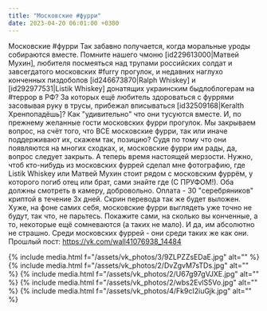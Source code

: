 ```yaml
---
title: "Московские #фурри"
date: 2023-04-20 06:01:00 +0300
---
```


Московские #фурри
Так забавно получается, когда моральные уроды собираются вместе. Помните нашего чмоню [id229613000|Матвей Мухин], любителя посмеяться над трупами российских солдат и завсегдатого московских #furry прогулок, и недавних наглухо конченных пиздоболов [id246673870|Ralph Whiskey] и [id292977531|Listik Whiskey] донатящих украинским быдлоблогерам на #террор в РФ?
За которых ещё любитель здороваться с фуррями засовывая руку в трусы, прибежал вписываться [id32509168|Keralth Хренпопадёшь]?
Как "удивительно" что они тусуются вместе. И, по прежнему желанные гости московских фурри прогулок.
Мы закрываем вопрос, на счёт того, что ВСЕ московские фурри, так или иначе поддерживают их, скажем так, позицию? Судя по тому что они появляются на многих сходках, и, московские фурри им рады, да, вопрос следует закрыть.
А теперь время настоящей мерзости. Нужно, чтоб кто-нибудь из московских фуррей сделал мне фотографию, где Listik Whiskey или Матвей Мухин стоит рядом с московским фуррём, у которого погиб отец или брат, сами знайте где (С ПРУФОМ!). Оба должны смотреть в камеру, добровольно. Оплата - 30 "серебряников" криптой в течение 3х дней. Скрин перевода так же будет выложен. Хуже, на фоне самих себя, московские фурри выглядеть уже точно не будут, так что, не парьтесь.
Покажите сами, на сколько вы конченные, а то, некоторые ещё сомневаются (а таких не мало).
И да, им абсолютно не страшно. Среди московских фуррей - они среди таких же как они.
Прошлый пост: https://vk.com/wall41076938_14484


{% include media.html f="/assets/vk_photos/3/9ZLPZZsEDaE.jpg" alt="" %}
{% include media.html f="/assets/vk_photos/2/DvZgvM7sTDs.jpg" alt="" %}
{% include media.html f="/assets/vk_photos/2/U67g97gVJXE.jpg" alt="" %}
{% include media.html f="/assets/vk_photos/2/wbs2EvlS5Vo.jpg" alt="" %}
{% include media.html f="/assets/vk_photos/4/Fk9cI2iuGjk.jpg" alt="" %}
